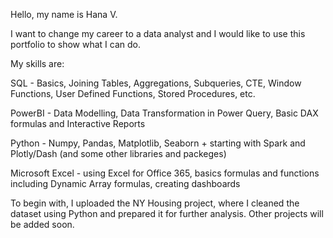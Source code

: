 Hello, my name is Hana V.

I want to change my career to a data analyst and I would like to use this portfolio to show what I can do.



My skills are:

SQL - Basics, Joining Tables, Aggregations, Subqueries, CTE, Window Functions, User Defined Functions, Stored Procedures, etc.

PowerBI - Data Modelling, Data Transformation in Power Query, Basic DAX formulas and Interactive Reports

Python - Numpy, Pandas, Matplotlib, Seaborn + starting with Spark and Plotly/Dash (and some other libraries and packeges)


Microsoft Excel - using Excel for Office 365, basics formulas and functions including Dynamic Array formulas, creating dashboards 


To begin with, I uploaded the NY Housing project, where I cleaned the dataset using Python and prepared it for further analysis.
Other projects will be added soon.
